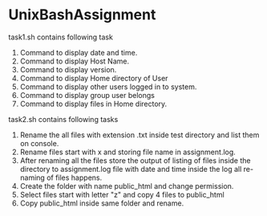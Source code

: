 UnixBashAssignment
==============
task1.sh contains following task

1. Command to display date and time.
2. Command to display Host Name.
3. Command to display version.
4. Command to display Home directory of User
5. Command to display other users logged in to system.
6. Command to display group user belongs
7. Command to display files in Home directory.

task2.sh contains following tasks

1. Rename the all files with extension .txt inside test directory and list them on console.
2. Rename files start with x and storing file name in assignment.log.
3. After renaming all the files store the output of listing of files inside the directory to assignment.log file with date and time inside the log all re-naming of files happens.
4. Create the folder with name public_html and change permission.
5. Select files start with letter "z" and copy 4 files to public_html
6. Copy public_html inside same folder and rename.
